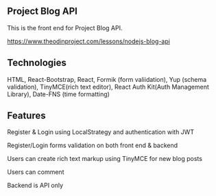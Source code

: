 ## Project Blog API

This is the front end for Project Blog API.

https://www.theodinproject.com/lessons/nodejs-blog-api

## Technologies

HTML, React-Bootstrap, React, Formik (form valiidation), Yup (schema validation), TinyMCE(rich text editor), React Auth Kit(Auth Management Library), Date-FNS (time formatting)


## Features

Register & Login using LocalStrategy and authentication with JWT

Register/Login forms validation on both front end & backend

Users can create rich text markup using TinyMCE for new blog posts

Users can comment

Backend is API only
